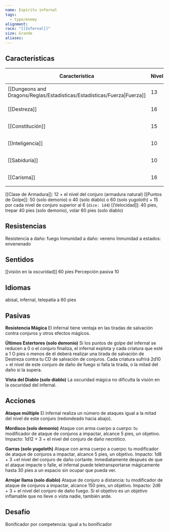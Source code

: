 ```yaml
---
name: Espíritu infernal
tags:
  - type/enemy
alignment: 
race: "[[Infernal]]"
size: Grande
aliases:
---
```


## Características

| Característica                                                           | Nivel | Bonificador | Lanzar dado      |
| ------------------------------------------------------------------------ | ----- | ----------- | ---------------- |
| [[Dungeons and Dragons/Reglas/Estadisticas/Estadisticas/Fuerza\|Fuerza]] | 13    | +1          | `dice: 1d20 + 0` |
| [[Destreza]]                                                             | 16    | +3          | `dice: 1d20 + 0` |
| [[Constitución]]                                                         | 15    | +2          | `dice: 1d20 + 0` |
| [[Inteligencia]]                                                         | 10    | 0           | `dice: 1d20 + 0` |
| [[Sabiduría]]                                                            | 10    | 0           | `dice: 1d20 + 0` |
| [[Carisma]]                                                              | 16    | +3          | `dice: 1d20 + 0` |

[[Clase de Armadura]]:  12 + el nivel del conjuro (armadura natural)
[[Puntos de Golpe]]:  50 (solo demonio) o 40 (solo diablo) o 60 (solo yugoloth) + 15 por cada nivel de conjuro superior al 6 (`dice: 1d4`)
[[Velocidad]]: 40 pies, trepar 40 pies (solo demonio), volar 60 pies (solo diablo)

## Resistencias

Resistencia a daño: fuego
Inmunidad a daño: veneno
Inmunidad a estados: envenenado

## Sentidos

[[visión en la oscuridad]] 60 pies
Percepción pasiva 10

## Idiomas

abisal, infernal, telepatía a 60 pies

## Pasivas

**Resistencia Mágica**
El infernal tiene ventaja en las tiradas de salvación contra conjuros y otros efectos mágicos.

**Últimos Estertores (solo demonio)**
Si los puntos de golpe del infernal se reducen a 0 o el conjuro finaliza, el infernal explota y cada criatura que esté a 1 O pies o menos de él deberá realizar una tirada de salvación de Destreza contra tu CD de salvación de conjuros. Cada criatura sufrirá 2d10 + el nivel de este conjuro de daño de fuego si falla la tirada, o la mitad del daño si la supera.

**Vista del Diablo (solo diablo)**
La oscuridad mágica no dificulta la visión en la oscuridad del infernal.

## Acciones

**Ataque múltiple**
El infernal realiza un número de ataques igual a la mitad del nivel de este conjuro (redondeado hacia abajo).

**Mordisco (solo demonio)**
Ataque con arma cuerpo a cuerpo: tu modificador de ataque de conjuros a impactar, alcance 5 pies, un objetivo. 
Impacto: 1d12 + 3 + el nivel del conjuro de daño necrótico.

**Garras (solo yugoloth)**
Ataque con arma cuerpo a cuerpo: tu modificador de ataque de conjuros a impactar, alcance 5 pies, un objetivo. 
Impacto: 1d8 + 3 +el nivel del conjuro de daño cortante. Inmediatamente después de que el ataque impacte o falle, el infernal puede teletransportarse mágicamente hasta 30 pies a un espacio sin ocupar que pueda ver.

**Arrojar llama (solo diablo)**
Ataque de conjuro a distancia: tu modificador de ataque de conjuros a impactar, alcance 150 pies, un objetivo. 
Impacto: 2d6 + 3 + el nivel del conjuro de daño fuego. Si el objetivo es un objetivo inflamable que no lleve o vista nadie, también arde.

## Desafío

Bonificador por competencia: igual a tu bonificador